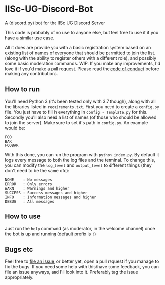 # IISc-UG-Discord-Bot
A (discord.py) bot for the IISc UG Discord Server

This code is probably of no use to anyone else, but feel free to use it if you have a similar use case. 
 
All it does are provide you with a basic registration system based on an existing list of names of everyone that should be permitted to join the list. (along with the ability to register others with a different role), and possibly some basic moderation commands. WIP.
If you make any improvements, I'd love it if you'd make a pull request. Please read the [code of conduct](https://github.com/Lord-of-the-Galaxy/IISc-UG-Discord-Bot/blob/master/CODE_OF_CONDUCT.md) before making any contributions.

## How to run
You'll need Python 3 (it's been tested only with 3.7 though), along with all the libraries listed in `requirements.txt`.
First you need to create a `config.py` file. You just have to fill in everything in `config - Template.py` for this.
Secondly you'll also need a list of names (of those who should be allowed to join the server). Make sure to set it's path in `config.py`. An example would be:
```
FOO
BAR
FOOBAR
```
With this done, you can run the program with `python index.py`. By default it logs every message to both the log files and the terminal. To change this, you can modify the `log_level` and `output_level` to different things (they don't need to be the same ofc):
```
NONE    : No messages
ERROR   : Only errors
WARN    : Warnings and higher
SUCCESS : Success messages and higher
INFO    : Information messages and higher
DEBUG   : All messages
```

## How to use
Just run the `help` command (as moderator, in the welcome channel) once the bot is up and running (default prefix is `!`)

## Bugs etc
Feel free to [file an issue](https://github.com/Lord-of-the-Galaxy/IISc-UG-Discord-Bot/issues/new), or better yet, open a pull request if you manage to fix the bugs.
If you need some help with this/have some feedback, you can file an issue anyways, and I'll look into it. Preferably tag the issue appropriately.
